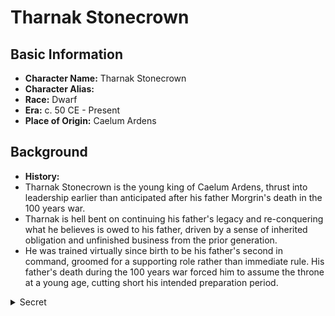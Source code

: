 # Tharnak Stonecrown

## Basic Information
- **Character Name:** Tharnak Stonecrown
- **Character Alias:** 
- **Race:** Dwarf
- **Era:** c. 50 CE - Present
- **Place of Origin:** Caelum Ardens


## Background

- **History:**
 - Tharnak Stonecrown is the young king of Caelum Ardens, thrust into leadership earlier than anticipated after his father Morgrin's death in the 100 years war.
 - Tharnak is hell bent on continuing his father's legacy and re-conquering what he believes is owed to his father, driven by a sense of inherited obligation and unfinished business from the prior generation.
 - He was trained virtually since birth to be his father's second in command, groomed for a supporting role rather than immediate rule. His father's death during the 100 years war forced him to assume the throne at a young age, cutting short his intended preparation period.


<details><summary>Secret</summary>

- **Motivations:**
 - Tharnak feels like he lives in the shadow of his father. He wants to be a great leader but is inexperienced and is very hesitant, paralysed by the need to get thing right. Tharnak secretly hates what Morgrin stood for but feels trapped into enacting his vision because it’s the only way to hold Caelum Ardens together. When Khardek came out of hiding, he sought to manipulate Tharnak. Tharnak secretly knows Khardek tries to manipulate him but leans on him while he tries to find his own footing as a leader

</details>
